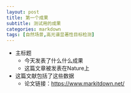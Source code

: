 ```yaml
---
layout: post
title: 第一个成果
subtitle: 测试用的成果
categories: markdown
tags: [自然场景,高光谱显著性目标检测]
---
```


* 主标题
  * 今天发表了什么什么成果
  * 这篇文章被发表在Nature上
* 这篇文献包括了这些数据
  * 论文链接：https://www.markitdown.net/
